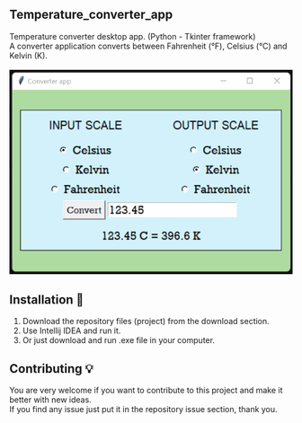 ## Temperature_converter_app <br />
 Temperature converter desktop app. (Python - Tkinter framework) <br />
 A converter application converts between Fahrenheit (°F), Celsius (°C) and Kelvin (K). <br /> <br />
 ![Screenshot of Converter](https://github.com/Kamran-Dev/Temperature_converter_app/blob/main/Screenshot_app.png)  <br />

## Installation 🔌  <br />
1. Download the repository files (project) from the download section.  <br />
2. Use Intellij IDEA and run it.  <br />
3. Or just download and run .exe file in your computer.

## Contributing 💡
You are very welcome if you want to contribute to this project and make it better with new ideas. <br />
If you find any issue just put it in the repository issue section, thank you.
